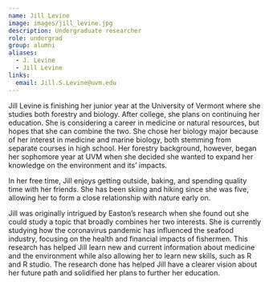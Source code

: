 ```yaml
---
name: Jill Levine
image: images/jill_levine.jpg
description: Undergraduate researcher
role: undergrad
group: alumni
aliases:
  - J. Levine
  - Jill Levine
links:
  email: Jill.S.Levine@uvm.edu
---
```


Jill Levine is finishing her junior year at the University of Vermont where she studies both forestry and biology. After college, she plans on continuing her education. She is considering a career in medicine or natural resources, but hopes that she can combine the two. She chose her biology major because of her interest in medicine and marine biology, both stemming from separate courses in high school. Her forestry background, however, began her sophomore year at UVM when she decided she wanted to expand her knowledge on the environment and its’ impacts. 

In her free time, Jill enjoys getting outside, baking, and spending quality time with her friends. She has been skiing and hiking since she was five, allowing her to form a close relationship with nature early on.

Jill was originally intrigued by Easton’s research when she found out she could study a topic that broadly combines her two interests. She is currently studying how the coronavirus pandemic has influenced the seafood industry, focusing on the health and financial impacts of fishermen. This research has helped Jill learn new and current information about medicine and the environment while also allowing her to learn new skills, such as R and R studio. The research done has helped Jill have a clearer vision about her future path and solidified her plans to further her education.
